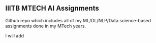 ## IIITB MTECH AI Assignments

Github repo which includes all of my ML/DL/NLP/Data science-based assignments done in my MTech years.

I will add

